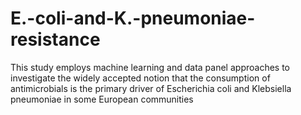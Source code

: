 # E.-coli-and-K.-pneumoniae-resistance
This study employs machine learning and data panel approaches to investigate the widely accepted notion that the consumption of antimicrobials is the primary driver of Escherichia coli and Klebsiella pneumoniae in some European communities
